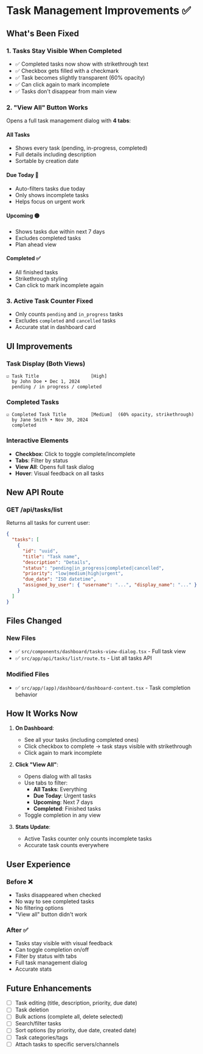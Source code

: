 # Task Management Improvements ✅

## What's Been Fixed

### 1. **Tasks Stay Visible When Completed**
- ✅ Completed tasks now show with strikethrough text
- ✅ Checkbox gets filled with a checkmark
- ✅ Task becomes slightly transparent (60% opacity)
- ✅ Can click again to mark incomplete
- ✅ Tasks don't disappear from main view

### 2. **"View All" Button Works**
Opens a full task management dialog with **4 tabs**:

#### **All Tasks**
- Shows every task (pending, in-progress, completed)
- Full details including description
- Sortable by creation date

#### **Due Today** 🔴
- Auto-filters tasks due today
- Only shows incomplete tasks
- Helps focus on urgent work

#### **Upcoming** 🟡
- Shows tasks due within next 7 days
- Excludes completed tasks
- Plan ahead view

#### **Completed** ✅
- All finished tasks
- Strikethrough styling
- Can click to mark incomplete again

### 3. **Active Task Counter Fixed**
- Only counts `pending` and `in_progress` tasks
- Excludes `completed` and `cancelled` tasks
- Accurate stat in dashboard card

## UI Improvements

### Task Display (Both Views)
```
☑ Task Title                   [High]
  by John Doe • Dec 1, 2024
  pending / in progress / completed
```

### Completed Tasks
```
☑ Completed Task Title         [Medium]  (60% opacity, strikethrough)
  by Jane Smith • Nov 30, 2024
  completed
```

### Interactive Elements
- **Checkbox**: Click to toggle complete/incomplete
- **Tabs**: Filter by status
- **View All**: Opens full task dialog
- **Hover**: Visual feedback on all tasks

## New API Route

### GET /api/tasks/list
Returns all tasks for current user:
```json
{
  "tasks": [
    {
      "id": "uuid",
      "title": "Task name",
      "description": "Details",
      "status": "pending|in_progress|completed|cancelled",
      "priority": "low|medium|high|urgent",
      "due_date": "ISO datetime",
      "assigned_by_user": { "username": "...", "display_name": "..." }
    }
  ]
}
```

## Files Changed

### New Files
- ✅ `src/components/dashboard/tasks-view-dialog.tsx` - Full task view
- ✅ `src/app/api/tasks/list/route.ts` - List all tasks API

### Modified Files
- ✅ `src/app/(app)/dashboard/dashboard-content.tsx` - Task completion behavior

## How It Works Now

1. **On Dashboard**:
   - See all your tasks (including completed ones)
   - Click checkbox to complete → task stays visible with strikethrough
   - Click again to mark incomplete

2. **Click "View All"**:
   - Opens dialog with all tasks
   - Use tabs to filter:
     - **All Tasks**: Everything
     - **Due Today**: Urgent tasks
     - **Upcoming**: Next 7 days
     - **Completed**: Finished tasks
   - Toggle completion in any view

3. **Stats Update**:
   - Active Tasks counter only counts incomplete tasks
   - Accurate task counts everywhere

## User Experience

### Before ❌
- Tasks disappeared when checked
- No way to see completed tasks
- No filtering options
- "View all" button didn't work

### After ✅
- Tasks stay visible with visual feedback
- Can toggle completion on/off
- Filter by status with tabs
- Full task management dialog
- Accurate stats

## Future Enhancements

- [ ] Task editing (title, description, priority, due date)
- [ ] Task deletion
- [ ] Bulk actions (complete all, delete selected)
- [ ] Search/filter tasks
- [ ] Sort options (by priority, due date, created date)
- [ ] Task categories/tags
- [ ] Attach tasks to specific servers/channels
